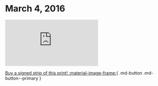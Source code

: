 # March 4, 2016

![](https://www.achewood.com/comic.php?date=03042016)

[Buy a signed strip of this print! :material-image-frame:](https://achewood-holiday-pop-up.myshopify.com/products/strip#03042016){ .md-button .md-button--primary }
